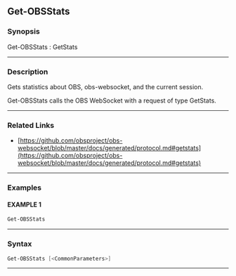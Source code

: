 Get-OBSStats
------------
### Synopsis
Get-OBSStats : GetStats

---
### Description

Gets statistics about OBS, obs-websocket, and the current session.


Get-OBSStats calls the OBS WebSocket with a request of type GetStats.

---
### Related Links
* [https://github.com/obsproject/obs-websocket/blob/master/docs/generated/protocol.md#getstats](https://github.com/obsproject/obs-websocket/blob/master/docs/generated/protocol.md#getstats)



---
### Examples
#### EXAMPLE 1
```PowerShell
Get-OBSStats
```

---
### Syntax
```PowerShell
Get-OBSStats [<CommonParameters>]
```
---
